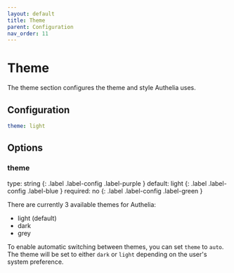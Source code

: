 ```yaml
---
layout: default
title: Theme
parent: Configuration
nav_order: 11
---
```


# Theme

The theme section configures the theme and style Authelia uses.

## Configuration

```yaml
theme: light
```

## Options

### theme
<div markdown="1">
type: string 
{: .label .label-config .label-purple } 
default: light
{: .label .label-config .label-blue }
required: no
{: .label .label-config .label-green }
</div>

There are currently 3 available themes for Authelia:
* light (default)
* dark
* grey

To enable automatic switching between themes, you can set `theme` to `auto`. The theme will be set to either `dark` or `light` depending on the user's system preference.
